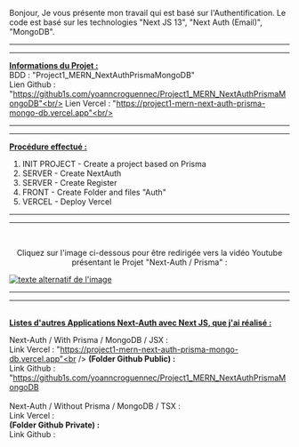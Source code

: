 Bonjour,
Je vous présente mon travail qui est basé sur l'Authentification. Le code est basé sur les technologies "Next JS 13", "Next Auth (Email)", "MongoDB".

***
***

<b><u>Informations du Projet :</u></b><br/>
BDD : "Project1_MERN_NextAuthPrismaMongoDB"<br/>
Lien Github : "https://github1s.com/yoanncroguennec/Project1_MERN_NextAuthPrismaMongoDB"<br/>
Lien Vercel : "https://project1-mern-next-auth-prisma-mongo-db.vercel.app"<br/>

***
***

<b><u>Procédure effectué :</u></b><br/>
1. INIT PROJECT - Create a project based on Prisma
2. SERVER - Create NextAuth
3. SERVER - Create Register
4. FRONT - Create Folder and files "Auth"
5. VERCEL - Deploy Vercel

***
***
<br />

<p style="text-align: center;">Cliquez sur l'image ci-dessous pour être redirigée vers la vidéo Youtube présentant le Projet "Next-Auth / Prisma" :</p>

[![texte alternatif de l'image](https://res.cloudinary.com/dky2vpnyr/image/upload/v1688331524/MyPortfolio/Project1_mern_next_auth_with_prisma_and_mongodb/Project1_mern_next_auth_with_prisma_and_mongodb_a3xnif.png)](https://www.youtube.com/watch?v=nUbANDzUB34 "Youtube : Présentation Next Auth Email - Prisma - Next 13
")

***
***
<br/>
<b><u>Listes d'autres Applications Next-Auth avec Next JS, que j'ai réalisé :</u></b><br/>


Next-Auth / With Prisma / MongoDB / JSX :<br />
Link Vercel : "https://project1-mern-next-auth-prisma-mongo-db.vercel.app"<br />
<b>(Folder Github Public) :</b><br />
Link Github : "https://github1s.com/yoanncroguennec/Project1_MERN_NextAuthPrismaMongoDB<br />
<br/>
Next-Auth / Without Prisma / MongoDB / TSX :<br />
Link Vercel : <br />
<b>(Folder Github Private) :</b><br />
Link Github : <br />


